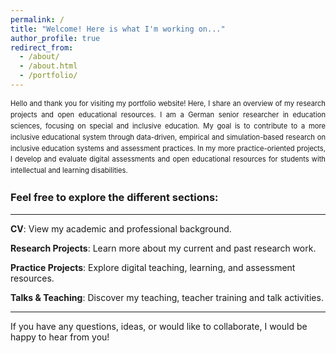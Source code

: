 ```yaml
---
permalink: /
title: "Welcome! Here is what I'm working on..."
author_profile: true
redirect_from: 
  - /about/
  - /about.html
  - /portfolio/
---
```

<div style="font-size: 0.8em; line-height: 1.6; text-align: justify; max-width: 700px">
Hello and thank you for visiting my portfolio website! Here, I share an overview of my research projects and open educational resources. I am a German senior researcher in education sciences, focusing on special and inclusive education. My goal is to contribute to a more inclusive educational system through data-driven, empirical and simulation-based research on inclusive education systems and assessment practices. In my more practice-oriented projects, I develop and evaluate digital assessments and open educational resources for students with intellectual and learning disabilities.
</div>

### Feel free to explore the different sections:
---

   **CV**: View my academic and professional background.
   
   **Research Projects**: Learn more about my current and past research work.
   
   **Practice Projects**: Explore digital teaching, learning, and assessment resources.
   
   **Talks & Teaching**: Discover my teaching, teacher training and talk activities.

---

If you have any questions, ideas, or would like to collaborate, I would be happy to hear from you!

